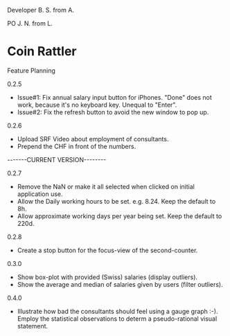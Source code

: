 Developer B. S. from A.

PO J. N. from L.

# Coin Rattler

Feature Planning

0.2.5
  - Issue#1: Fix annual salary input button for iPhones. "Done" does not work, because it's no keyboard key. Unequal to "Enter".
  - Issue#2: Fix the refresh button to avoid the new window to pop up.

0.2.6
  - Upload SRF Video about employment of consultants.
  - Prepend the CHF in front of the numbers.
  
-------CURRENT VERSION--------
  
0.2.7
  - Remove the NaN or make it all selected when clicked on initial application use.
  - Allow the Daily working hours to be set. e.g. 8.24. Keep the default to 8h.
  - Allow approximate working days per year being set. Keep the default to 220d.

0.2.8
  - Create a stop button for the focus-view of the second-counter.
  
0.3.0
  - Show box-plot with provided (Swiss) salaries (display outliers).
  - Show the average and median of salaries given by users (filter outliers).
  
0.4.0
  - Illustrate how bad the consultants should feel using a gauge graph :-). Employ the statistical observations to determ a pseudo-rational visual statement.
